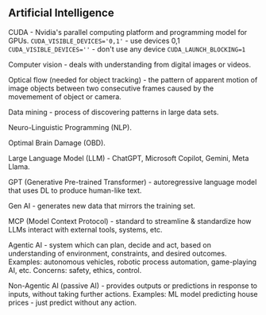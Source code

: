 Artificial Intelligence
-

CUDA - Nvidia's parallel computing platform and programming model for GPUs.
`CUDA_VISIBLE_DEVICES='0,1'` - use devices 0,1
`CUDA_VISIBLE_DEVICES=''` - don't use any device
`CUDA_LAUNCH_BLOCKING=1`

Computer vision - deals with understanding from digital images or videos.

Optical flow (needed for object tracking) - the pattern of apparent motion of image objects
between two consecutive frames caused by the movemement of object or camera.

Data mining - process of discovering patterns in large data sets.

Neuro-Linguistic Programming (NLP).

Optimal Brain Damage (OBD).

Large Language Model (LLM) -  ChatGPT, Microsoft Copilot, Gemini, Meta Llama.

GPT (Generative Pre-trained Transformer) - autoregressive language model
that uses DL to produce human-like text.

Gen AI - generates new data that mirrors the training set.

MCP (Model Context Protocol) - standard to streamline & standardize how LLMs interact with external tools, systems, etc.

Agentic AI - system which can plan, decide and act,
based on understanding of environment, constraints, and desired outcomes.
Examples: autonomous vehicles, robotic process automation, game-playing AI, etc.
Concerns: safety, ethics, control.

Non-Agentic AI (passive AI) - provides outputs or predictions in response to inputs,
without taking further actions.
Examples: ML model predicting house prices - just predict without any action.
